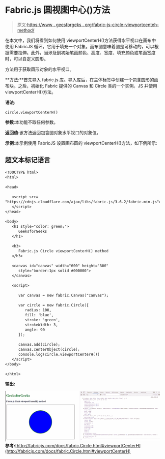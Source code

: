 # Fabric.js 圆视图中心()方法

> 原文:[https://www . geesforgeks . org/fabric-js-circle-viewportcenteh-method/](https://www.geeksforgeeks.org/fabric-js-circle-viewportcenterh-method/)

在本文中，我们将看到如何使用 viewportCenterH()方法获得水平视口在画布中使用 FabricJS 循环，它用于填充一个对象。画布圆意味着圆是可移动的，可以根据需要拉伸。此外，当涉及到初始笔画颜色、高度、宽度、填充颜色或笔画宽度时，可以自定义圆形。

方法用于获取圆形对象的水平视口。

**方法:**首先导入 fabric.js 库。导入库后，在主体标签中创建一个包含圆形的画布块。之后，初始化 Fabric 提供的 Canvas 和 Circle 类的一个实例。JS 并使用 viewportCenterH()方法。

**语法**:

```
circle.viewportCenterH()
```

**参数**:本功能不取任何参数。

**返回值**:该方法返回包含圆对象水平视口的对象值。

**示例**:本示例使用 FabricJS 设置画布圆的 viewportCenterH()方法，如下例所示:

## 超文本标记语言

```
<!DOCTYPE html> 
<html> 

<head> 

   <script src= 
"https://cdnjs.cloudflare.com/ajax/libs/fabric.js/3.6.2/fabric.min.js"> 
   </script> 
</head> 

<body> 
   <h1 style="color: green;"> 
      GeeksforGeeks 
   </h1> 

   <h3> 
      Fabric.js Circle viewportCenterH() method 
   </h3> 

   <canvas id="canvas" width="600" height="300"
      style="border:1px solid #000000"> 
   </canvas> 

   <script> 

      var canvas = new fabric.Canvas("canvas"); 

      var circle = new fabric.Circle({ 
         radius: 100, 
         fill: 'blue', 
         stroke: 'green', 
         strokeWidth: 3, 
         angle: 90 
      }); 

      canvas.add(circle); 
      canvas.centerObject(circle); 
      console.log(circle.viewportCenterH())
   </script> 
</body> 

</html>
```

**输出:**

![](img/108ca2ea6b43e1fc6c42ebc86ede19e8.png)
**参考:**[http://fabricjs.com/docs/fabric.Circle.html#viewportCenterH](http://fabricjs.com/docs/fabric.Circle.html#viewportCenterH)